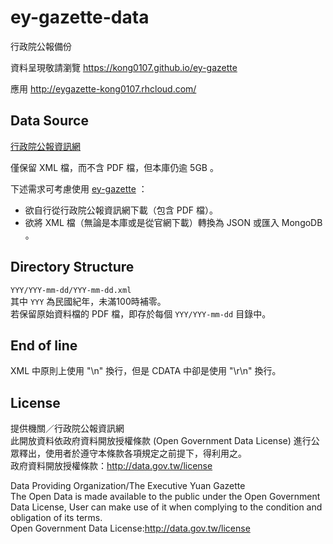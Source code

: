 # ey-gazette-data
行政院公報備份

資料呈現敬請瀏覽 https://kong0107.github.io/ey-gazette

應用 http://eygazette-kong0107.rhcloud.com/

## Data Source
[行政院公報資訊網](http://gazette.nat.gov.tw/egFront/OpenData/help.jsp)

僅保留 XML 檔，而不含 PDF 檔，但本庫仍逾 5GB 。	

下述需求可考慮使用 [ey-gazette](https://github.com/kong0107/ey-gazette) ：
* 欲自行從行政院公報資訊網下載（包含 PDF 檔）。
* 欲將 XML 檔（無論是本庫或是從官網下載）轉換為 JSON 或匯入 MongoDB 。

## Directory Structure
`YYY/YYY-mm-dd/YYY-mm-dd.xml`	
其中 `YYY` 為民國紀年，未滿100時補零。	
若保留原始資料檔的 PDF 檔，即存於每個 `YYY/YYY-mm-dd` 目錄中。

## End of line
XML 中原則上使用 "\n" 換行，但是 CDATA 中卻是使用 "\r\n" 換行。

## License
提供機關／行政院公報資訊網	
此開放資料依政府資料開放授權條款 (Open Government Data License) 進行公眾釋出，使用者於遵守本條款各項規定之前提下，得利用之。	
政府資料開放授權條款：http://data.gov.tw/license

Data Providing Organization/The Executive Yuan Gazette	
The Open Data is made available to the public under the Open Government Data License, User can make use of it when complying to the condition and obligation of its terms.	
Open Government Data License:http://data.gov.tw/license
